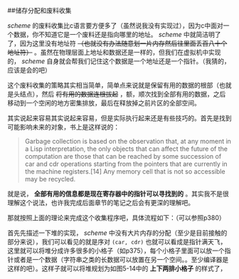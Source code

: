 ##储存分配和废料收集

*scheme* 的废料收集比c语言要方便多了（虽然说我没有实现过），因为c中面对一个数据，你不知道它是一个废料还是指向哪里的地址。 *scheme* 中就简洁明了了，因为这里没有地址符 ~~（也就没有办法随意划一片内存然后往里面丢百八十个地址符）~~ 。虽然在物理层面上地址和数据还是一样的，但我们在虚拟机中实现的， *scheme* 自身就会帮我们记住这个数据是一个地址还是一个指针。（我猜的，应该是会的吧）

这个废料收集的策略其实相当简单，简单点来说就是保留有用的数据的根部（也就是头结点），然后 ~~将有用的数据连根拔起~~ ，额，顺次找到全部有用的数据，之后移动到一个空闲的地方密集排放，最后在释放掉之前片区的全部空间。

其实说起来容易其实说起来容易，但是实际执行起来还是有些技巧的。首先是找到可能影响未来的对象，书上是这样说的：

>Garbage collection is based on the observation that, at any moment in a Lisp interpretation, the only objects that can affect the future of the computation are those that can be reached by some succession of car and cdr operations starting from the pointers that are currently in the machine registers.[14] Any memory cell that is not so accessible may be recycled.

就是说， **全部有用的信息都是现在寄存器中的指针可以寻找到的** 。其实我不是很理解这个说法，也许我完成后面章节的笔记之后会有更深的理解吧。

那就按照上面的理论来完成这个收集程序吧，具体流程如下：（可以参照p380）

首先先描述一下堆的实现， *scheme* 中没有大片内存的分配（至少是目前接触的部分来说），我们可以看见的就是序对 `(car, cdr)` 也就可以看成是指针满天飞，这里就可以将堆分成许多很多的小格子（如p375），每个小格子里面可以放一个指针或者是一个数据（字符串之类的长数据可以放置在另一个空间。。至少编译器是这样的吧）。这样子就可以将堆规划为如图5-14中的 **上下两排小格子** 的样式了，